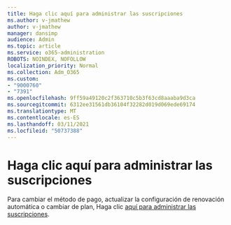 ```yaml
---
title: Haga clic aquí para administrar las suscripciones
ms.author: v-jmathew
author: v-jmathew
manager: dansimp
audience: Admin
ms.topic: article
ms.service: o365-administration
ROBOTS: NOINDEX, NOFOLLOW
localization_priority: Normal
ms.collection: Adm_O365
ms.custom:
- "9000760"
- "7391"
ms.openlocfilehash: 9ff59a49120c2f363710c5b3f63cd8aaaba9d3ca
ms.sourcegitcommit: 6312ee31561db36104f32282d019d069ede69174
ms.translationtype: MT
ms.contentlocale: es-ES
ms.lasthandoff: 03/11/2021
ms.locfileid: "50737388"
---
```

# <a name="click-here-to-manage-your-subscriptions"></a>Haga clic aquí para administrar las suscripciones

Para cambiar el método de pago, actualizar la configuración de renovación automática o cambiar de plan, Haga clic [aquí para administrar las suscripciones](https://portal.office.com/AdminPortal/Home#/subscriptions).
